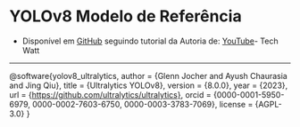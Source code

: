 # YOLOv8 Modelo de Referência
- Disponível em [GitHub](https://github.com/Tech-Watt/Fall-Detection)
seguindo tutorial da Autoria de: [YouTube](https://youtu.be/wrhfMF4uqj8?si=bgvQIP8dlM2cwJRm)- Tech Watt

----------------------------------------------


@software{yolov8_ultralytics,
  author = {Glenn Jocher and Ayush Chaurasia and Jing Qiu},
  title = {Ultralytics YOLOv8},
  version = {8.0.0},
  year = {2023},
  url = {https://github.com/ultralytics/ultralytics},
  orcid = {0000-0001-5950-6979, 0000-0002-7603-6750, 0000-0003-3783-7069},
  license = {AGPL-3.0}
}
